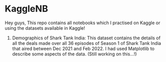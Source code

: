 # KaggleNB
Hey guys,
This repo contains all notebooks which I practised on Kaggle or using the datasets available in Kaggle!

1. Demographics of Shark Tank India: This dataset contains the details of all the deals made over all 36 episodes of Season 1 of Shark Tank India that aired between Dec 2021 and Feb 2022. I had used Matplotlib to describe some aspects of the data. (Still working on this...!)
